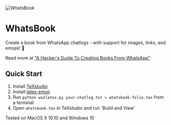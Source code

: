 
![WhatsBook](http://i.imgur.com/3KJP6BF.jpg)

# WhatsBook
Create a book from WhatsApp chatlogs - with support for images, links, and emojis! 🎉

Read more at ["A Hacker's Guide To Creating Books From WhatsApp"](http://beckman.io/whatsapp-books-a-hackers-guide)

## Quick Start

1. Install [TeXstudio](http://www.texstudio.org) 
2. Install [latex-emoji](https://github.com/henningpohl/latex-emoji)
3. Run `python wa2latex.py your-chatlog.txt > whatsbook-folio.tex` from a terminal
4. Open `whatsbook.tex` in TeXstudio and run 'Build and View'

Tested on MacOS X 10.10 and Windows 10
